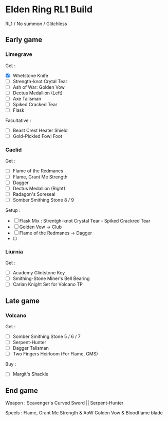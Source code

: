 # Elden Ring RL1 Build

RL1 / No summon / Glitchless

## Early game

### Limegrave

Get :

- [x] Whetstone Knife
- [ ] Strength-knot Crytal Tear
- [ ] Ash of War: Golden Vow
- [ ] Dectus Medallion (Left)
- [ ] Axe Talisman
- [ ] Spiked Cracked Tear
- [ ] Flask

Facultative :
- [ ] Beast Crest Heater Shield
- [ ] Gold-Pickled Fowl Foot

### Caelid

Get :

- [ ] Flame of the Redmanes
- [ ] Flame, Grant Me Strength 
- [ ] Dagger
- [ ] Dectus Medallion (Right)
- [ ] Radagon's Soreseal
- [ ] Somber Smithing Stone 8 / 9

Setup :

- [ ] Flask Mix : Strentgh-knot Crystal Tear - Spiked Crackred Tear
- [ ] Golden Vow -> Club
- [ ] Flame of the Redmanes -> Dagger
- [ ] 

### Liurnia

Get :

- [ ] Academy Glintstone Key
- [ ] Smithing-Stone Miner's Bell Bearing
- [ ] Carian Knight Set for Volcano TP

## Late game

### Volcano

Get :

- [ ] Somber Smithing Stone 5 / 6 / 7
- [ ] Serpent-Hunter
- [ ] Dagger Talisman
- [ ] Two Fingers Heirloom (For Flame, GMS)

Buy :

- [ ] Margit's Shackle

## End game

Weapon : Scavenger's Curved Sword || Serpent-Hunter

Speels : Flame, Grant Me Strength & AoW Golden Vow & Bloodflame blade

